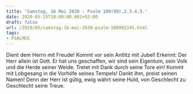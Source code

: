 ```yaml
---
title: 'Samstag, 16 Mai 2020 : Psalm 100(99),2.3.4.5.'
date: 2020-05-15T18:09:00.001+02:00
draft: false
url: /2020/05/samstag-16-mai-2020-psalm-100992345.html
tags: 
- PSALMUS
---
```


Dient dem Herrn mit Freude! Kommt vor sein Antlitz mit Jubel! Erkennt: Der Herr allein ist Gott. Er hat uns geschaffen, wir sind sein Eigentum, sein Volk und die Herde seiner Weide. Tretet mit Dank durch seine Tore ein! Kommt mit Lobgesang in die Vorhöfe seines Tempels! Dankt ihm, preist seinen Namen! Denn der Herr ist gütig, ewig währt seine Huld, von Geschlecht zu Geschlecht seine Treue.